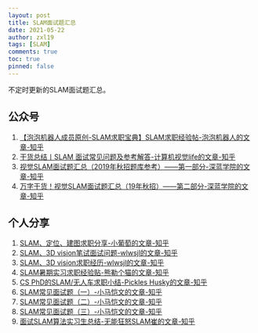 ```yaml
---
layout: post
title: SLAM面试题汇总
date: 2021-05-22
author: zxl19
tags: [SLAM]
comments: true
toc: true
pinned: false
---
```


不定时更新的SLAM面试题汇总。

<!-- more -->

## 公众号

1. [【泡泡机器人成员原创-SLAM求职宝典】SLAM求职经验帖-泡泡机器人的文章-知乎](https://zhuanlan.zhihu.com/p/28565563)
2. [干货总结丨SLAM 面试常见问题及参考解答-计算机视觉life的文章-知乎](https://zhuanlan.zhihu.com/p/66540565)
3. [视觉SLAM面试题汇总（2019年秋招题库参考）——第一部分-深蓝学院的文章-知乎](https://zhuanlan.zhihu.com/p/205008396)
4. [万字干货！视觉SLAM面试题汇总（19年秋招）——第二部分-深蓝学院的文章-知乎](https://zhuanlan.zhihu.com/p/212264860)

## 个人分享

1. [SLAM、定位、建图求职分享-小葡萄的文章-知乎](https://zhuanlan.zhihu.com/p/68858564)
2. [SLAM、3D vision笔试面试问题-wlwsjl的文章-知乎](https://zhuanlan.zhihu.com/p/63755692)
3. [SLAM、3D vision求职经历-wlwsjl的文章-知乎](https://zhuanlan.zhihu.com/p/56617825)
4. [SLAM暑期实习求职经验贴-熊勒个猫的文章-知乎](https://zhuanlan.zhihu.com/p/67818202)
5. [CS PhD的SLAM/无人车求职小结-Pickles Husky的文章-知乎](https://zhuanlan.zhihu.com/p/35348586)
6. [SLAM常见面试题（一）-小马恺文的文章-知乎](https://zhuanlan.zhihu.com/p/46694678)
7. [SLAM常见面试题（二）-小马恺文的文章-知乎](https://zhuanlan.zhihu.com/p/46696986)
8. [SLAM常见面试题（三）-小马恺文的文章-知乎](https://zhuanlan.zhihu.com/p/46697912)
9. [面试SLAM算法实习生总结-无能狂怒SLAM崔的文章-知乎](https://zhuanlan.zhihu.com/p/76280626)
